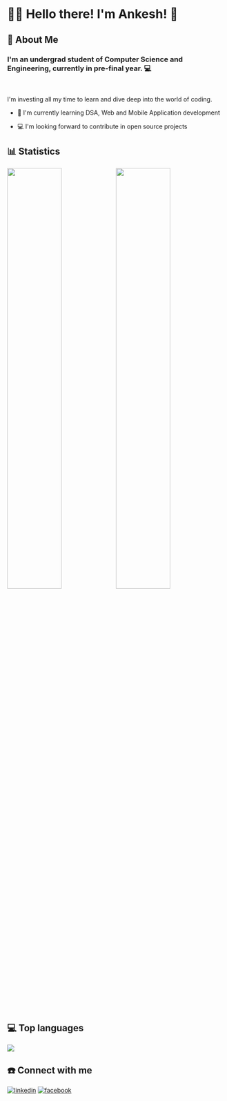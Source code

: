 
# 🧑‍💻 Hello there! I'm Ankesh! 👋


## 🚀 About Me

 
### I'm an undergrad student of Computer Science and Engineering, currently in pre-final year. 💻 

<br>

I'm investing all my time to learn and dive deep into the world of coding. 


- 🧠 I'm currently learning DSA, Web and Mobile Application development 

- 💻 I'm looking forward to contribute in open source projects



## 📊 Statistics


<!-- ![Anurag's GitHub stats](https://github-readme-stats.vercel.app/api?username=ankeshbanerjee&show_icons=true&theme=radical) -->

<img width="50%" src="https://github-readme-stats.vercel.app/api?username=ankeshbanerjee&show_icons=true&theme=radical"><img width="50%" src="https://github-readme-streak-stats.herokuapp.com/?user=ankeshbanerjee&theme=radical" >


## 💻 Top languages

<!-- ![Top Langs](https://github-readme-stats.vercel.app/api/top-langs/?username=ankeshbanerjee&show_icons=true&theme=radical)  -->

<img src = "https://github-readme-stats.vercel.app/api/top-langs/?username=ankeshbanerjee&show_icons=true&theme=radical&layout=compact">

## ☎️ Connect with me
[![linkedin](https://img.shields.io/badge/linkedin-0A66C2?style=for-the-badge&logo=linkedin&logoColor=white)](https://www.linkedin.com/in/ankesh-banerjee-985911231/)
[![facebook](https://img.shields.io/badge/Facebook-1877F2?style=for-the-badge&logo=facebook&logoColor=white)](https://www.facebook.com/profile.php?id=100073274455002)


